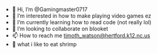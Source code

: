 - 👋 Hi, I’m @Gamingmaster0717
- 👀 I’m interested in how to make playing video games ez
- 🌱 I’m currently learning how to read code (not really lol)
- 💞️ I’m looking to collaborate on blooket
- 📫 How to reach me timoth_watson@hertford.k12.nc.us
- 🦐 what i like to eat shrimp
<!---
Gamingmaster0717/Gamingmaster0717 is a ✨ special ✨ repository because its `README.md` (this file) appears on your GitHub profile.
You can click the Preview link to take a look at your changes.
--->
